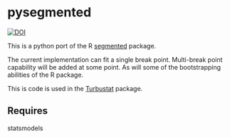 pysegmented
===========

[![DOI](https://zenodo.org/badge/doi/10.5281/zenodo.18498.svg)](http://dx.doi.org/10.5281/zenodo.18498)

This is a python port of the R [segmented](http://cran.r-project.org/web/packages/segmented/index.html) package.

The current implementation can fit a single break point. Multi-break point capability will be added at some point. As will some of the bootstrapping abilities of the R package.

This is code is used in the [Turbustat](https://github.com/Astroua/TurbuStat) package.

Requires
--------
statsmodels

